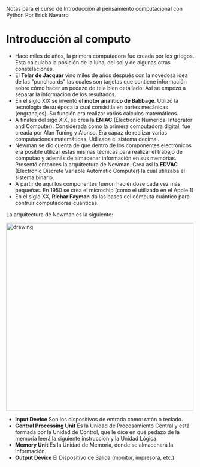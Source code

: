 Notas para el curso de Introducción al pensamiento computacional con Python
Por Erick Navarro

# Introducción al computo

* Hace miles de años, la primera computadora fue creada por los griegos. Esta calculaba la posición de la luna, del sol y de algunas otras constelaciones. 
* El **Telar de Jacquar** vino miles de años después con la novedosa idea de las "punchcards" las cuales son tarjetas que contiene información sobre cómo hacer un pedazo de tela bien detallado. Así se empezó a separar la información de los resultados.
* En el siglo XIX se inventó el **motor analítico de Babbage**. Utilizó la tecnología de su época la cual consisitía en partes mecánicas (engranajes). Su función era realizar varios cálculos matemáticos. 
* A finales del sigo XIX, se crea la **ENIAC** (Electronic Numerical Integrator and Computer). Considerada como la primera computadora digital, fue creada por Alan Tuning y Alonso. Era capaz de realizar varias computaciones matemáticas. Utilizaba el sistema decimal. 
* Newman se dio cuenta de que dentro de los componentes electrónicos era posible utilizar estas mismas técnicas para realizar el trabajo de cómputao y además de almacenar información en sus memorias. Presentó entonces la arquitectura de Newman. Crea así la **EDVAC** (Electronic Discrete Variable Automatic Computer) la cual utilizaba el sistema binario. 
* A partir de aquí los componentes fueron haciéndose cada vez más pequeñas. En 1950 se crea el microchip (como el utilizado en el Apple 1)
* En el siglo XX, **Richar Fayman** da las bases del cómputa cuántico para contruir computadoras cuánticas. 

La arquitectura de Newman es la siguiente:

<img src="https://i.imgur.com/dRnjeLG.png" alt="drawing" width="500"/>

* **Input Device** Son los dispositivos de entrada como: ratón o teclado.
* **Central Processing Unit** Es la Unidad de Procesamiento Central y está formada por la Unidad de Control, que le dice en qué pedazo de la memoria leerá la siguiente instruccion y la Unidad Lógica. 
* **Memory Unit** Es la Unidad de Memoria, donde se almacenará la información.
* **Output Device** El Dispositivo de Salida (monitor, impresora, etc.)


